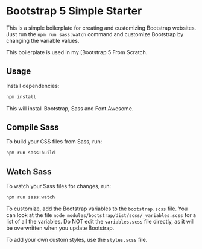 # Bootstrap 5 Simple Starter

This is a simple boilerplate for creating and customizing Bootstrap websites. Just run the `npm run sass:watch` command and customize Bootstrap by changing the variable values.

This boilerplate is used in my [Bootstrap 5 From Scratch.

## Usage

Install dependencies:

```bash
npm install
```

This will install Bootstrap, Sass and Font Awesome.

## Compile Sass

To build your CSS files from Sass, run:

```bash
npm run sass:build
```

## Watch Sass

To watch your Sass files for changes, run:

```bash
npm run sass:watch
```

To customize, add the Bootstrap variables to the `bootstrap.scss` file. You can look at the file `node_modules/bootstrap/dist/scss/_variables.scss` for a list of all the variables. Do NOT edit the `variables.scss` file directly, as it will be overwritten when you update Bootstrap.

To add your own custom styles, use the `styles.scss` file.
